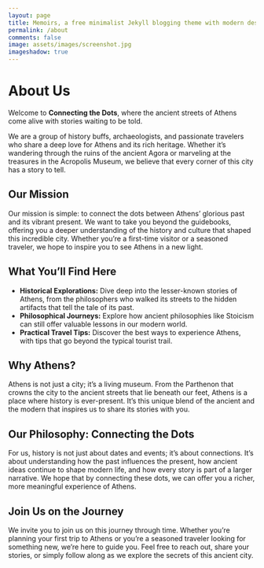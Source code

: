```yaml
---
layout: page
title: Memoirs, a free minimalist Jekyll blogging theme with modern design 
permalink: /about
comments: false
image: assets/images/screenshot.jpg
imageshadow: true
---
```


# About Us

Welcome to **Connecting the Dots**, where the ancient streets of Athens come alive with stories waiting to be told.

We are a group of history buffs, archaeologists, and passionate travelers who share a deep love for Athens and its rich heritage. Whether it’s wandering through the ruins of the ancient Agora or marveling at the treasures in the Acropolis Museum, we believe that every corner of this city has a story to tell.

## Our Mission

Our mission is simple: to connect the dots between Athens’ glorious past and its vibrant present. We want to take you beyond the guidebooks, offering you a deeper understanding of the history and culture that shaped this incredible city. Whether you’re a first-time visitor or a seasoned traveler, we hope to inspire you to see Athens in a new light.

## What You’ll Find Here

- **Historical Explorations:** Dive deep into the lesser-known stories of Athens, from the philosophers who walked its streets to the hidden artifacts that tell the tale of its past.
- **Philosophical Journeys:** Explore how ancient philosophies like Stoicism can still offer valuable lessons in our modern world.
- **Practical Travel Tips:** Discover the best ways to experience Athens, with tips that go beyond the typical tourist trail.

## Why Athens?

Athens is not just a city; it’s a living museum. From the Parthenon that crowns the city to the ancient streets that lie beneath our feet, Athens is a place where history is ever-present. It’s this unique blend of the ancient and the modern that inspires us to share its stories with you.

## Our Philosophy: Connecting the Dots

For us, history is not just about dates and events; it’s about connections. It’s about understanding how the past influences the present, how ancient ideas continue to shape modern life, and how every story is part of a larger narrative. We hope that by connecting these dots, we can offer you a richer, more meaningful experience of Athens.

## Join Us on the Journey

We invite you to join us on this journey through time. Whether you’re planning your first trip to Athens or you’re a seasoned traveler looking for something new, we’re here to guide you. Feel free to reach out, share your stories, or simply follow along as we explore the secrets of this ancient city.